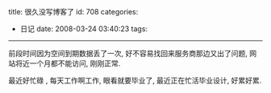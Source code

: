 title: 很久没写博客了
id: 708
categories:
  - 日记
date: 2008-03-24 03:40:23
tags:
---

前段时间因为空间到期数据丢了一次, 好不容易找回来服务商那边又出了问题, 网站将近一个月都不能访问, 刚刚正常.

最近好忙碌 , 每天工作啊工作, 眼看就要毕业了, 最近正在忙活毕业设计, 好累好累.